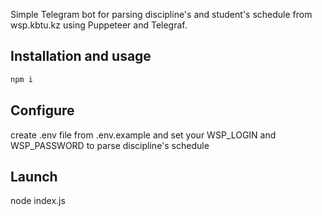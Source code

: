 Simple Telegram bot for parsing discipline's and student's schedule from wsp.kbtu.kz using Puppeteer and Telegraf.

## Installation and usage 
```bash
npm i
```
## Configure
create .env file from .env.example and set your WSP_LOGIN and WSP_PASSWORD to parse discipline's schedule

## Launch
node index.js
